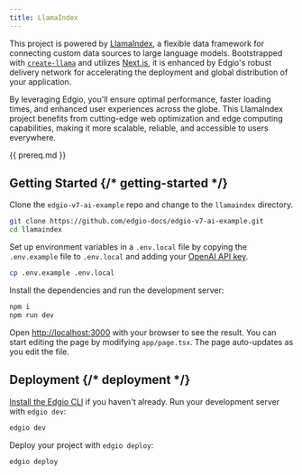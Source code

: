 ```yaml
---
title: LlamaIndex
---
```


This project is powered by [LlamaIndex](https://www.llamaindex.ai/), a flexible data framework for connecting custom data sources to large language models. Bootstrapped with [`create-llama`](https://github.com/run-llama/LlamaIndexTS/tree/main/packages/create-llama) and utilizes [Next.js](https://nextjs.org/), it is enhanced by Edgio's robust delivery network for accelerating the deployment and global distribution of your application.

By leveraging Edgio, you'll ensure optimal performance, faster loading times, and enhanced user experiences across the globe. This LlamaIndex project benefits from cutting-edge web optimization and edge computing capabilities, making it more scalable, reliable, and accessible to users everywhere.

{{ prereq.md }}

## Getting Started {/* getting-started */}

Clone the `edgio-v7-ai-example` repo and change to the `llamaindex` directory.

```bash
git clone https://github.com/edgio-docs/edgio-v7-ai-example.git
cd llamaindex
```

Set up environment variables in a `.env.local` file by copying the `.env.example` file to `.env.local` and adding your [OpenAI API key](https://help.openai.com/en/articles/4936850-where-do-i-find-my-api-key).

```bash
cp .env.example .env.local
```

Install the dependencies and run the development server:

```bash
npm i
npm run dev
```

Open [http://localhost:3000](http://localhost:3000) with your browser to see the result. You can start editing the page by modifying `app/page.tsx`. The page auto-updates as you edit the file.

## Deployment {/* deployment */}

[Install the Edgio CLI](https://docs.edg.io/guides/v7/develop/cli) if you haven't already. Run your development server with `edgio dev`:

```bash
edgio dev
```

Deploy your project with `edgio deploy`:

```bash
edgio deploy
```
